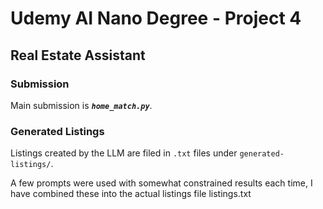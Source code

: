 # Udemy AI Nano Degree - Project 4

## Real Estate Assistant

### Submission

Main submission is *__`home_match.py`__*.

### Generated Listings

Listings created by the LLM are filed in `.txt` files under `generated-listings/`.

A few prompts were used with somewhat constrained results each time, I have combined these into the actual listings file listings.txt
